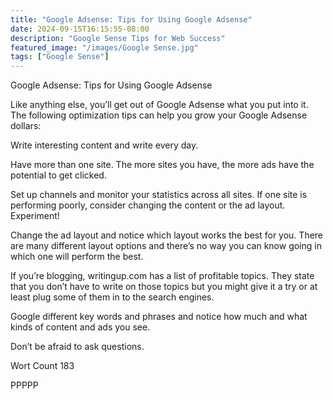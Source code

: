 ```yaml
---
title: "Google Adsense: Tips for Using Google Adsense"
date: 2024-09-15T16:15:55-08:00
description: "Google Sense Tips for Web Success"
featured_image: "/images/Google Sense.jpg"
tags: ["Google Sense"]
---
```


Google Adsense: Tips for Using Google Adsense 

Like anything else, you’ll get out of Google Adsense what you put into it.  The following optimization tips can help you grow your Google Adsense dollars:

Write interesting content and write every day.
	
Have more than one site.  The more sites you have, the more ads have the potential
to get clicked.

Set up channels and monitor your statistics across all sites.  If one site is performing
poorly, consider changing the content or the ad layout.  Experiment!

Change the ad layout and notice which layout works the best for you.  There are
many different layout options and there’s no way you can know going in which
one will perform the best.

If you’re blogging, writingup.com has a list of profitable topics.  They state that
you don’t have to write on those topics but  you might give it a try or at least plug
some of them in to the search engines.

Google different key words and phrases and notice how much and what kinds of content and ads you see.

Don’t be afraid to ask questions.

Wort Count 183

PPPPP
